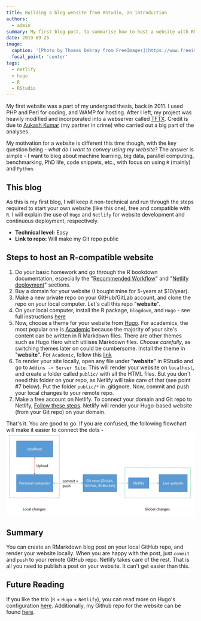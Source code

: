 ```yaml
---
title: Building a blog website from RStudio, an introduction
authors: 
  - admin
summary: My first blog post, to summarise how to host a website with RMarkdown compatibility.
date: 2019-09-25
image:
  caption: '[Photo by Thomas Debray from FreeImages](https://www.freeimages.com/photo/crane-1216087)'
  focal_point: 'center'
tags:
  - netlify
  - hugo
  - R
  - RStudio
---
```


My first website was a part of my undergrad thesis, back in 2011. I used PHP and Perl for coding, and WAMP for hosting. After I left, my project was heavily modified and incorporated into a webserver called <a href="http://sblab.sastra.edu/tftx.html" target="_blank">TFTX</a>. Credit is due to <a href="https://www.linkedin.com/in/aukash-kumar-a2662558/" target="_blank">Aukash Kumar</a> (my partner in crime) who carried out a big part of the analyses.

My motivation for a website is different this time though, with the key question being - _what do I want to convey using my website_? The answer is simple - I want to blog about machine learning, big data, parallel computing, benchmarking, PhD life, code snippets, etc., with focus on using `R` (mainly) and `Python`.

## This blog

As this is my first blog, I will keep it non-technical and run through the steps required to start your own website (like this one), free and compatible with `R`. I will explain the use of `Hugo` and `Netlify` for website development and continuous deployment, respectively.

* __Technical level:__ Easy
* __Link to repo:__ Will make my Git repo public

## Steps to host an R-compatible website 

1. Do your basic homework and go through the R bookdown documentation, especially the "<a href="https://bookdown.org/yihui/blogdown/workflow.html" target="_blank">Recommended Workflow</a>" and "<a href="https://bookdown.org/yihui/blogdown/netlify.html" target="_blank">Netlify deployment</a>" sections.
2. Buy a domain for your website (I bought mine for 5-years at $10/year).
3. Make a new private repo on your GitHub/GitLab account, and clone the repo on your local computer. Let's call this repo "__website__".
4. On your local computer, install the R package, `blogdown`, and `Hugo` - see full instructions <a href="https://bookdown.org/yihui/blogdown/installation.html" target="_blank">here</a>
5. Now, choose a theme for your website from <a href="https://themes.gohugo.io/" target="_blank">Hugo</a>. For academics, the most popular one is <a href="https://themes.gohugo.io/academic/" target="_blank">Academic</a> because the majority of your site's content can be written in R Markdown files. There are other themes such as Hugo Hero which utilises Markdown files. _Choose carefully_, as switching themes later on could be cumbersome. Install the theme in "__website__". For `Academic`, follow this <a href="https://sourcethemes.com/academic/docs/install/#install-with-git" target="_blank">link</a> 
6. To render your site locally, open any file under "__website__" in RStudio and go to `Addins -> Server Site`. This will render your website on `localhost`, and create a folder called `public/` with all the HTML files. But you don't need this folder on your repo, as Netlify will take care of that (see point #7 below). Put the folder `public/*` in .gitignore. Now, commit and push your local changes to your remote repo.
7. Make a free account on Netlify. To connect your domain and Git repo to Netlify, <a href="https://www.netlify.com/blog/2016/09/29/a-step-by-step-guide-deploying-on-netlify/" target="_blank">Follow these steps</a>. Netlify will render your Hugo-based website (from your Git repo) on your domain.

That's it. You are good to go. If you are confused, the following flowchart will make it easier to connect the dots -
![Deploying website using RStudio, Hugo and Netlify](workflow-2.png)

## Summary

You can create an RMarkdown blog post on your local GitHub repo, and render your website locally. When you are happy with the post, just `commit` and `push` to your remote GitHub repo. Netlify takes care of the rest. That is all you need to publish a post on your website. It can't get easier than this.

## Future Reading

If you like the trio (`R` + `Hugo` + `Netlify`), you can read more on Hugo's configuration <a href="https://gohugo.io/getting-started/configuration/" target="_blank">here</a>. Additionally, my Github repo for the website can be found <a href="https://github.com/nik-maheshwari/personal-website" target="_blank">here</a>.

